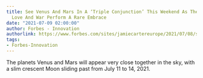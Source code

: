 ```yaml
---
title: See Venus And Mars In A ‘Triple Conjunction’ This Weekend As The Planets Of
  Love And War Perform A Rare Embrace
date: "2021-07-09 02:00:00"
author: Forbes - Innovation
authorlink: https://www.forbes.com/sites/jamiecartereurope/2021/07/08/see-venus-and-mars-in-a-triple-conjunction-this-weekend-as-the-planets-of-love-and-war-perform-a-rare-embrace/
tags:
- Forbes-Innovation
---
```

The planets Venus and Mars will appear very close together in the sky, with a slim crescent Moon sliding past from July 11 to 14, 2021.